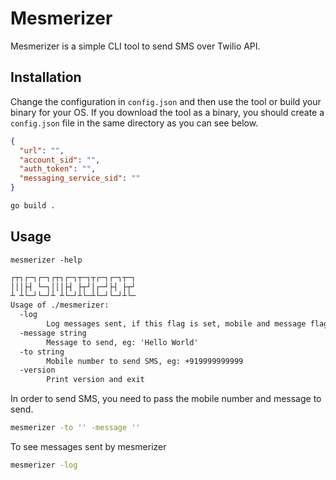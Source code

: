 # Mesmerizer

Mesmerizer is a simple CLI tool to send SMS over Twilio API.

## Installation

Change the configuration in `config.json` and then use the tool or build your binary for your OS.
If you download the tool as a binary, you should create a `config.json` file in the same directory as you can see below.
```json
{
  "url": "",
  "account_sid": "",
  "auth_token": "",
  "messaging_service_sid": ""
}
```

```bash
go build .
```

## Usage
```mesmerizer -help```
```markdown
┌┬┐┌─┐┌─┐┌┬┐┌─┐┬─┐┬┌─┐┌─┐┬─┐
│││├┤ └─┐│││├┤ ├┬┘│┌─┘├┤ ├┬┘
┴ ┴└─┘└─┘┴ ┴└─┘┴└─┴└─┘└─┘┴└─
Usage of ./mesmerizer:
  -log
    	Log messages sent, if this flag is set, mobile and message flags are ignored
  -message string
    	Message to send, eg: 'Hello World'
  -to string
    	Mobile number to send SMS, eg: +919999999999
  -version
    	Print version and exit

```

In order to send SMS, you need to pass the mobile number and message to send.

```bash
mesmerizer -to '' -message ''
```
To see messages sent by mesmerizer

```bash
mesmerizer -log
```
